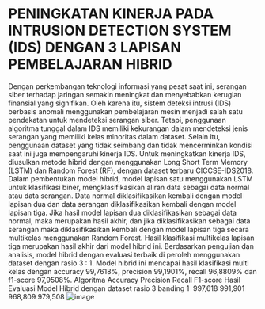 # PENINGKATAN KINERJA PADA INTRUSION DETECTION SYSTEM (IDS) DENGAN 3 LAPISAN PEMBELAJARAN HIBRID
Dengan perkembangan teknologi informasi yang pesat saat ini, serangan siber terhadap jaringan semakin meningkat dan menyebabkan kerugian finansial yang signifikan. Oleh karena itu, sistem deteksi intrusi (IDS) berbasis anomali menggunakan pembelajaran mesin menjadi salah satu pendekatan untuk mendeteksi serangan siber. Tetapi, penggunaan algoritma tunggal dalam IDS memiliki kekurangan dalam mendeteksi jenis serangan yang memiliki kelas minoritas dalam dataset. Selain itu, penggunaan dataset yang tidak seimbang dan tidak mencerminkan kondisi saat ini juga mempengaruhi kinerja IDS.
Untuk meningkatkan kinerja IDS, diusulkan metode hibrid dengan menggunakan Long Short Term Memory (LSTM) dan Random Forest (RF), dengan dataset terbaru CICCSE-IDS2018. Dalam pembentukan model hibrid, model lapisan satu menggunakan LSTM untuk klasifikasi biner, mengklasifikasikan aliran data sebagai data normal atau data serangan. Data normal diklasifikasikan kembali dengan model lapisan dua dan data serangan diklasifikasikan kembali dengan model lapisan tiga. 
Jika hasil model lapisan dua diklasifikasikan sebagai data normal, maka merupakan hasil akhir, dan jika diklasifikasikan sebagai data serangan maka diklasifikasikan kembali dengan model lapisan tiga secara multikelas menggunakan Random Forest. Hasil klasifikasi multikelas lapisan tiga merupakan hasil akhir dari model hibrid ini. 
Berdasarkan pengujian dan analisis, model hibrid dengan evaluasi terbaik di peroleh menggunakan dataset dengan rasio 3 : 1. Model hibrid ini mencapai hasil klasifikasi multi kelas dengan 
accuracy 99,7618%, precision 99,1901%, recall 96,8809% dan f1-score 97,9508%.
Algoritma	Accuracy	Precision	Recall	F1-score
Hasil Evaluasi Model Hibrid dengan dataset rasio 3 banding 1 	997,618	991,901	968,809	979,508
![image](https://github.com/fando-tek/Hybrid-learning-IDS/assets/81504312/ee343524-708e-4c7e-a2d0-0bbc7382e27d)
